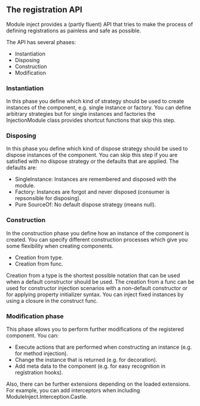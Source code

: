 ﻿The registration API
--------------------

Module inject provides a (partly fluent) API that tries to make the process of defining registrations as painless and safe as possible.

The API has several phases:

 - Instantiation
 - Disposing
 - Construction
 - Modification

### Instantiation

In this phase you define which kind of strategy should be used to create instances of the component, e.g. single instance or factory. You can define arbitrary strategies but for single instances and factories the InjectionModule class provides shortcut functions that skip this step.

### Disposing

In this phase you define which kind of dispose strategy should be used to dispose instances of the component. You can skip this step if you are satisfied with no dispose strategy or the defaults that are applied.
The defaults are:

 - SingleInstance: Instances are remembered and disposed with the module.
 - Factory: Instances are forgot and never disposed (consumer is repsonsible for disposing).
 - Pure SourceOf: No default dispose strategy (means null).

### Construction

In the construction phase you define how an instance of the component is created. You can specify different construction processes which give you some flexibility when creating components.

 - Creation from type.
 - Creation from func.

Creation from a type is the shortest possible notation that can be used when a default constructor should be used. The creation from a func can be used for constructor injection scenarios with a non-default constructor or for applying property initializer syntax. You can inject fixed instances by using a closure in the construct func.

### Modification phase

This phase allows you to perform further modifications of the registered component. You can:

 - Execute actions that are performed when constructing an instance (e.g. for method injection).
 - Change the instance that is returned (e.g. for decoration).
 - Add meta data to the component (e.g. for easy recognition in registration hooks).
 
Also, there can be further extensions depending on the loaded extensions. For example, you can add interceptors when including ModuleInject.Interception.Castle.